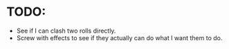 # TODO:
- See if I can clash two rolls directly.
- Screw with effects to see if they actually can do what I want them to do.
